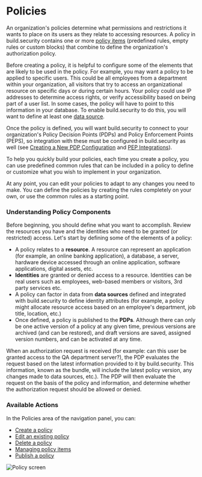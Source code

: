 # Policies

An organization's policies determine what permissions and restrictions it wants to place on its users as they relate to accessing resources. A policy in build.security contains one or more [policy items](policy-items/) \(predefined rules, empty rules or custom blocks\) that combine to define the organization's authorization policy.

Before creating a policy, it is helpful to configure some of the elements that are likely to be used in the policy. For example, you may want a policy to be applied to specific users. This could be all employees from a department within your organization, all visitors that try to access an organizational resource on specific days or during certain hours. Your policy could use IP addresses to determine access rights, or verify accessibility based on being part of a user list. In some cases, the policy will have to point to this information in your database. To enable build.security to do this, you will want to define at least one [data source](../data-sources/).

Once the policy is defined, you will want build.security to connect to your organization's Policy Decision Points \(PDPs\) and Policy Enforcement Points \(PEPS\), so integration with these must be configured in build.security as well \(see [Creating a New PDP Configuration](../policy-decision-points-pdp/creating-a-new-pdp-configuration.md) and [PEP Integrations]()\).

To help you quickly build your policies, each time you create a policy, you can use predefined common rules that can be included in a policy to define or customize what you wish to implement in your organization.

At any point, you can edit your policies to adapt to any changes you need to make. You can define the policies by creating the rules completely on your own, or use the common rules as a starting point.

### Understanding Policy Components

Before beginning, you should define what you want to accomplish. Review the resources you have and the identities who need to be granted \(or restricted\) access. Let's start by defining some of the elements of a policy:

* A policy relates to a **resource**. A resource can represent an application \(for example, an online banking application\), a database, a server, hardware device accessed through an online application, software applications, digital assets, etc.
* **Identities** are granted or denied access to a resource. Identities can be real users such as employees, web-based members or visitors, 3rd party services etc.
* A policy can factor in data from **data sources** defined and integrated with build.security to define identity attributes \(for example, a policy might allocate resource access based on an employee's department, job title, location, etc.\)
* Once defined, a policy is published to the **PDPs**. Although there can only be one active version of a policy at any given time, previous versions are archived \(and can be restored\), and draft versions are saved, assigned version numbers, and can be activated at any time.

When an authorization request is received \(for example: can this user be granted access to the QA department server?\), the PDP evaluates the request based on the latest information provided to it by build.security. This information, known as the bundle, will include the latest policy version, any changes made to data sources, etc.\). The PDP will then evaluate the request on the basis of the policy and information, and determine whether the authorization request should be allowed or denied.

### Available Actions

In the Policies area of the navigation panel, you can:

* [Create a policy](creating-a-new-policy.md)
* [Edit an existing policy](editing-policy-settings.md)
* [Delete a policy](deleting-a-policy.md)
* [Managing policy items](policy-items/managing-policy-items.md)
* [Publish a policy](../projects/publish-project-configuration.md)

![Policy screen](https://files.readme.io/4bc2597-policy2.PNG)



